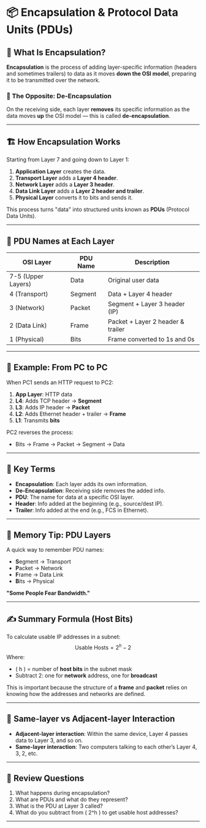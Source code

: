# 📦 Encapsulation & Protocol Data Units (PDUs)

## 🔄 What Is Encapsulation?

**Encapsulation** is the process of adding layer-specific information (headers and sometimes trailers) to data as it moves **down the OSI model**, preparing it to be transmitted over the network.

### 🔁 The Opposite: De-Encapsulation
On the receiving side, each layer **removes** its specific information as the data moves **up** the OSI model — this is called **de-encapsulation**.

---

## 🏗️ How Encapsulation Works

Starting from Layer 7 and going down to Layer 1:

1. **Application Layer** creates the data.
2. **Transport Layer** adds a **Layer 4 header**.
3. **Network Layer** adds a **Layer 3 header**.
4. **Data Link Layer** adds a **Layer 2 header and trailer**.
5. **Physical Layer** converts it to bits and sends it.

This process turns "data" into structured units known as **PDUs** (Protocol Data Units).

---

## 📐 PDU Names at Each Layer

| OSI Layer            | PDU Name   | Description                         |
|----------------------|------------|-------------------------------------|
| 7-5 (Upper Layers)   | Data       | Original user data                  |
| 4 (Transport)        | Segment    | Data + Layer 4 header               |
| 3 (Network)          | Packet     | Segment + Layer 3 header (IP)       |
| 2 (Data Link)        | Frame      | Packet + Layer 2 header & trailer   |
| 1 (Physical)         | Bits       | Frame converted to 1s and 0s        |

---

## 🧪 Example: From PC to PC

When PC1 sends an HTTP request to PC2:

1. **App Layer**: HTTP data
2. **L4**: Adds TCP header → **Segment**
3. **L3**: Adds IP header → **Packet**
4. **L2**: Adds Ethernet header + trailer → **Frame**
5. **L1**: Transmits **bits**

PC2 reverses the process:
- Bits → Frame → Packet → Segment → Data

---

## 💬 Key Terms

- **Encapsulation**: Each layer adds its own information.
- **De-Encapsulation**: Receiving side removes the added info.
- **PDU**: The name for data at a specific OSI layer.
- **Header**: Info added at the beginning (e.g., source/dest IP).
- **Trailer**: Info added at the end (e.g., FCS in Ethernet).

---

## 🧠 Memory Tip: PDU Layers

A quick way to remember PDU names:

- **S**egment → Transport
- **P**acket → Network
- **F**rame → Data Link
- **B**its → Physical

**"Some People Fear Bandwidth."**

---

## ✍️ Summary Formula (Host Bits)

To calculate usable IP addresses in a subnet:
$$
\text{Usable Hosts} = 2^h - 2
$$
Where:
- \( h \) = number of **host bits** in the subnet mask
- Subtract 2: one for **network** address, one for **broadcast**

This is important because the structure of a **frame** and **packet** relies on knowing how the addresses and networks are defined.

---

## 🧠 Same-layer vs Adjacent-layer Interaction

- **Adjacent-layer interaction**: Within the same device, Layer 4 passes data to Layer 3, and so on.
- **Same-layer interaction**: Two computers talking to each other’s Layer 4, 3, 2, etc.

---

## 🧪 Review Questions

1. What happens during encapsulation?
2. What are PDUs and what do they represent?
3. What is the PDU at Layer 3 called?
4. What do you subtract from \( 2^h \) to get usable host addresses?

---

